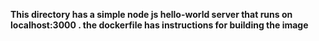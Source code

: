 **This directory has a simple node js hello-world server that runs on localhost:3000 . the dockerfile has instructions for building the image**

